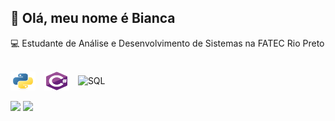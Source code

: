 ## 👋 Olá, meu nome é Bianca 
   💻 Estudante de Análise e Desenvolvimento de Sistemas na FATEC Rio Preto

<!--
**bi-souza/bi-souza** is a ✨ _special_ ✨ repository because its `README.md` (this file) appears on your GitHub profile.

Here are some ideas to get you started:

- 🔭 I’m currently working on ...
- 🌱 I’m currently learning ...
- 👯 I’m looking to collaborate on ...
- 🤔 I’m looking for help with ...
- 💬 Ask me about ...
- 📫 How to reach me: ...
- 😄 Pronouns: ...
- ⚡ Fun fact: ...
-->
<div style="display: inline_block"><br> 
  <img align="center" alt="Bi-Python" height="30" width="40" src="https://raw.githubusercontent.com/devicons/devicon/master/icons/python/python-original.svg" style="margin-right:10px;">
  <img align="center" alt="Bi-Csharp" height="30" width="40" src="https://raw.githubusercontent.com/devicons/devicon/master/icons/csharp/csharp-original.svg" style="margin-right:10px;">
  <img align="center" alt="SQL" height="30" width="30" src="https://cdn-icons-png.flaticon.com/128/17858/17858859.png">
</div>

<br>

<div> 
  <a href = "mailto:biancatsouza@gmail.com"><img src="https://img.shields.io/badge/-Gmail-%23333?style=for-the-badge&logo=gmail&logoColor=white" target="_blank"></a>
  <a href="https://www.linkedin.com/in/biancatsouza/" target="_blank"><img src="https://img.shields.io/badge/-LinkedIn-%230077B5?style=for-the-badge&logo=linkedin&logoColor=white" target="_blank">
  </a> 
</div>
